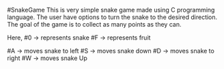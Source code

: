 #SnakeGame
This is very simple snake game made using C programming language. 
The user have options to turn the snake to the desired direction.
The goal of the game is to collect as many points as they can.

Here, #0 -> represents snake
      #F -> represents fruit

#A -> moves snake to left
#S -> moves snake down
#D -> moves snake to right
#W -> moves snake Up
